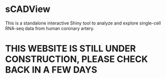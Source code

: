 # sCADView
This is a standalone interactive Shiny tool to analyze and explore single-cell RNA-seq data from human coronary artery.

# THIS WEBSITE IS STILL UNDER CONSTRUCTION, PLEASE CHECK BACK IN A FEW DAYS
